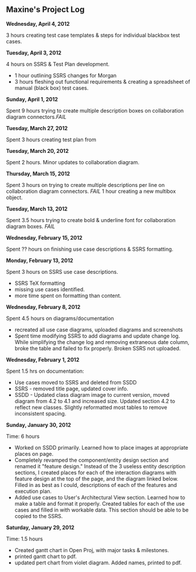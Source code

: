 ## Maxine's Project Log ##



**Wednesday, April 4, 2012**

3 hours creating test case templates & steps for individual blackbox test cases.

**Tuesday, April 3, 2012**

4 hours on SSRS & Test Plan development.
  * 1 hour outlining SSRS changes for Morgan
  * 3 hours fleshing out functional requirements & creating a spreadsheet of manual (black box) test cases.

**Sunday, April 1, 2012**

Spent 9 hours trying to create multiple description boxes on collaboration diagram connectors._FAIL_


**Tuesday, March 27, 2012**

Spent 3 hours creating test plan from


**Tuesday, March 20, 2012**

Spent 2 hours. Minor updates to collaboration diagram.


**Thursday, March 15, 2012**

Spent 3 hours on trying to create multiple descriptions per line on collaboration diagram connectors. _FAIL_
1 hour creating a new multibox object.


**Tuesday, March 13, 2012**

Spent 3.5 hours trying to create bold & underline font for collaboration diagram boxes. _FAIL_


**Wednesday, February 15, 2012**

Spent ?? hours on finishing use case descriptions & SSRS formatting.


**Monday, February 13, 2012**

Spent 3 hours on SSRS use case descriptions.
  * SSRS TeX formatting
  * missing use cases identified.
  * more time spent on formatting than content.


**Wednesday, February 8, 2012**

Spent 4.5 hours on diagrams/documentation
  * recreated all use case diagrams, uploaded diagrams and screenshots
  * Spent time modifying SSRS to add diagrams and update change log. While simplifying the change log and removing extraneous date column, broke the table and failed to fix properly. Broken SSRS not uploaded.


**Wednesday, February 1, 2012**

Spent 1.5 hrs on documentation:
  * Use cases moved to SSRS and deleted from SSDD
  * SSRS - removed title page, updated cover info.
  * SSDD - Updated class diagram image to current version, moved diagram from 4.2 to 4.1 and increased size. Updated section 4.2 to reflect new classes. Slightly reformatted most tables to remove inconsistent spacing.

**Sunday, January 30, 2012**

Time: 6 hours
  * Worked on SSDD primarily.  Learned how to place images at appropriate places on page.
  * Completely revamped the component/entity design section and renamed it "feature design."  Instead of the 3 useless entity description sections, I created places for each of the interaction diagrams with feature design at the top of the page, and the diagram linked below. Filled in as best as I could, descriptions of each of the features and execution plan.
  * Added use cases to User's Architectural View section. Learned how to make a table and format it properly. Created tables for each of the use cases and filled in with workable data. This section should be able to be copied to the SSRS.

**Saturday, January 29, 2012**

Time: 1.5 hours
  * Created gantt chart in Open Proj, with major tasks & milestones.
  * printed gantt chart to pdf.
  * updated pert chart from violet diagram. Added names, printed to pdf.